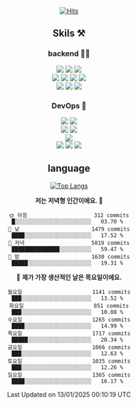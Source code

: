 <div align="center">

[![Hits](https://hits.seeyoufarm.com/api/count/incr/badge.svg?url=https%3A%2F%2Fgithub.com%2Fzxcv9203%2Fhit-counter&count_bg=%23FF7272&title_bg=%23324C2E&icon=codeigniter.svg&icon_color=%23DD5B5B&title=%EB%B0%A9%EB%AC%B8%EC%9E%90&edge_flat=false)](https://hits.seeyoufarm.com)
  
## Skils ⚒️

### backend 🧑‍💻
  
<img src="https://img.shields.io/badge/Java-FF6600?style=flat-square&logo=buymeacoffee&logoColor=white"/>
<img src="https://img.shields.io/badge/Go-0099FF?style=flat-square&logo=go&logoColor=white"/>
<img src="https://img.shields.io/badge/Kotlin-7F52FF?style=flat-square&logo=kotlin&logoColor=white"/>
  
  
<br />
  
<img src="https://img.shields.io/badge/Spring-339933?style=flat-square&logo=Spring&logoColor=white"/>
<img src="https://img.shields.io/badge/Spring Boot-339933?style=flat-square&logo=Spring Boot&logoColor=white"/>
<img src="https://img.shields.io/badge/Spring Security-339933?style=flat-square&logo=Spring Security&logoColor=white"/>
  
<img src="https://img.shields.io/badge/Spring Data JPA-339933?style=flat-square&logo=Hibernate&logoColor=white"/>

<br />
  
  <img src="https://img.shields.io/badge/mysql-0099FF?style=flat-square&logo=mysql&logoColor=white"/>
  <img src="https://img.shields.io/badge/mariadb-0099FF?style=flat-square&logo=mariadb&logoColor=white"/>
  <img src="https://img.shields.io/badge/mongoDB-47A248?style=flat-square&logo=mongodb&logoColor=white"/>
  
  
### DevOps 🚀
  
  <img src="https://img.shields.io/badge/docker-2496ED?style=flat-square&logo=docker&logoColor=white"/>
  <img src="https://img.shields.io/badge/kubernetes-326CE5?style=flat-square&logo=kubernetes&logoColor=white"/>
  
  <br />
  
  <img src="https://img.shields.io/badge/Github Actions-2088FF?style=flat-square&logo=githubactions&logoColor=white"/>
  <img src="https://img.shields.io/badge/Jenkins-D24939?style=flat-square&logo=jenkins&logoColor=white"/>
  
  
  <br />
  <img src="https://img.shields.io/badge/terraform-7B42BC?style=flat-square&logo=terraform&logoColor=white"/>
  
  <br />
  <img src="https://img.shields.io/badge/Amazon AWS-232F3E?style=flat-square&logo=Amazon AWS&logoColor=white"/>

  <img src="https://img.shields.io/badge/GCP-4285F4?style=flat-square&logo=googlecloud&logoColor=white"/>
  <img src="https://img.shields.io/badge/NCP-03C75A?style=flat-square&logo=naver&logoColor=white"/>
  
  
## language

[![Top Langs](https://github-readme-stats.vercel.app/api/top-langs/?username=zxcv9203&hide=html&exclude_repo=zxcv9203.github.io,golB&theme=grate-gatsby)](https://github.com/zxcv9203/github-readme-stats)
  
<!--START_SECTION:waka-->
**저는 저녁형 인간이에요. 🦉** 

```text
🌞 아침                     312 commits         █░░░░░░░░░░░░░░░░░░░░░░░░   03.70 % 
🌆 낮　                     1479 commits        ████░░░░░░░░░░░░░░░░░░░░░   17.52 % 
🌃 저녁                     5019 commits        ███████████████░░░░░░░░░░   59.47 % 
🌙 밤　                     1630 commits        █████░░░░░░░░░░░░░░░░░░░░   19.31 % 
```
📅 **제가 가장 생산적인 날은 목요일이에요.** 

```text
월요일                      1141 commits        ███░░░░░░░░░░░░░░░░░░░░░░   13.52 % 
화요일                      851 commits         ███░░░░░░░░░░░░░░░░░░░░░░   10.08 % 
수요일                      1265 commits        ████░░░░░░░░░░░░░░░░░░░░░   14.99 % 
목요일                      1717 commits        █████░░░░░░░░░░░░░░░░░░░░   20.34 % 
금요일                      1066 commits        ███░░░░░░░░░░░░░░░░░░░░░░   12.63 % 
토요일                      1035 commits        ███░░░░░░░░░░░░░░░░░░░░░░   12.26 % 
일요일                      1365 commits        ████░░░░░░░░░░░░░░░░░░░░░   16.17 % 
```



 Last Updated on 13/01/2025 00:10:19 UTC
<!--END_SECTION:waka-->
  
</div>

